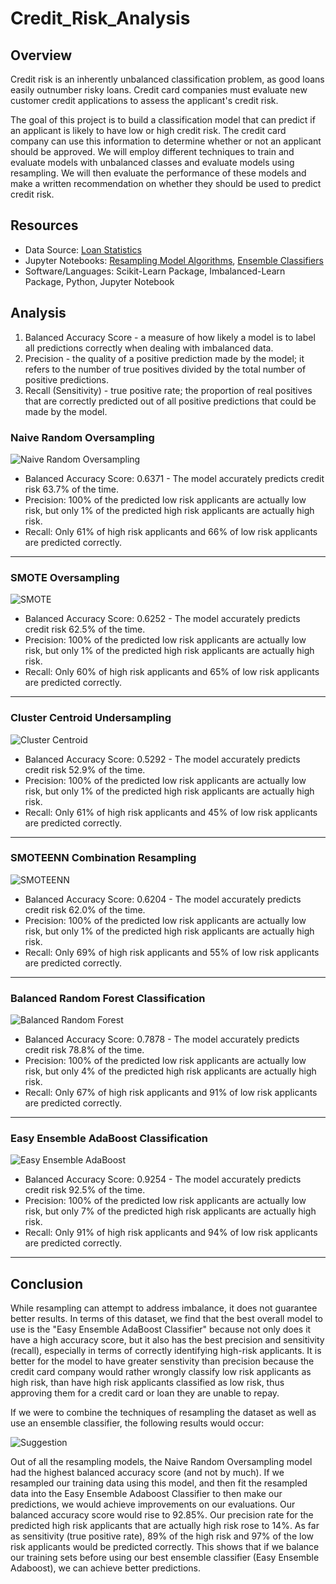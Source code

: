 # Credit_Risk_Analysis

## Overview

Credit risk is an inherently unbalanced classification problem, as good loans easily outnumber risky loans. Credit card companies must evaluate new customer credit applications to assess the applicant's credit risk.

The goal of this project is to build a classification model that can predict if an applicant is likely to have low or high credit risk. The credit card company can use this information to determine whether or not an applicant should be approved. We will employ different techniques to train and evaluate models with unbalanced classes and evaluate models using resampling. We will then evaluate the performance of these models and make a written recommendation on whether they should be used to predict credit risk.

## Resources

* Data Source: [Loan Statistics](https://github.com/doliver231/Credit_Risk_Analysis/blob/main/LoanStats_2019Q1.csv)
* Jupyter Notebooks: [Resampling Model Algorithms](https://github.com/doliver231/Credit_Risk_Analysis/blob/main/credit_risk_resampling.ipynb), [Ensemble Classifiers](https://github.com/doliver231/Credit_Risk_Analysis/blob/main/credit_risk_ensemble.ipynb)
* Software/Languages: Scikit-Learn Package, Imbalanced-Learn Package, Python, Jupyter Notebook

## Analysis

1. Balanced Accuracy Score - a measure of how likely a model is to label all predictions correctly when dealing with imbalanced data.
2. Precision - the quality of a positive prediction made by the model; it refers to the number of true positives divided by the total number of positive predictions.
3. Recall (Sensitivity) - true positive rate; the proportion of real positives that are correctly predicted out of all positive predictions that could be made by the model.

### Naive Random Oversampling

![Naive Random Oversampling](https://github.com/doliver231/Credit_Risk_Analysis/blob/main/Images/NaiveRandomOverSampling.png)

* Balanced Accuracy Score: 0.6371 - The model accurately predicts credit risk 63.7% of the time.
* Precision: 100% of the predicted low risk applicants are actually low risk, but only 1% of the predicted high risk applicants are actually high risk.
* Recall: Only 61% of high risk applicants and 66% of low risk applicants are predicted correctly.
-----------------------------------------------------------------

### SMOTE Oversampling

![SMOTE](https://github.com/doliver231/Credit_Risk_Analysis/blob/main/Images/SMOTEOverSampling.png)

* Balanced Accuracy Score: 0.6252 - The model accurately predicts credit risk 62.5% of the time.
* Precision: 100% of the predicted low risk applicants are actually low risk, but only 1% of the predicted high risk applicants are actually high risk.
* Recall: Only 60% of high risk applicants and 65% of low risk applicants are predicted correctly.
-----------------------------------------------------------------

### Cluster Centroid Undersampling

![Cluster Centroid](https://github.com/doliver231/Credit_Risk_Analysis/blob/main/Images/ClusterCentroidUnderSampling.png)

* Balanced Accuracy Score: 0.5292 - The model accurately predicts credit risk 52.9% of the time.
* Precision: 100% of the predicted low risk applicants are actually low risk, but only 1% of the predicted high risk applicants are actually high risk.
* Recall: Only 61% of high risk applicants and 45% of low risk applicants are predicted correctly.
-----------------------------------------------------------------

### SMOTEENN Combination Resampling

![SMOTEENN](https://github.com/doliver231/Credit_Risk_Analysis/blob/main/Images/SMOTEENNCombination.png)

* Balanced Accuracy Score: 0.6204 - The model accurately predicts credit risk 62.0% of the time.
* Precision: 100% of the predicted low risk applicants are actually low risk, but only 1% of the predicted high risk applicants are actually high risk.
* Recall: Only 69% of high risk applicants and 55% of low risk applicants are predicted correctly.
-----------------------------------------------------------------

### Balanced Random Forest Classification

![Balanced Random Forest](https://github.com/doliver231/Credit_Risk_Analysis/blob/main/Images/BalancedRandomForest.png)

* Balanced Accuracy Score: 0.7878 - The model accurately predicts credit risk 78.8% of the time.
* Precision: 100% of the predicted low risk applicants are actually low risk, but only 4% of the predicted high risk applicants are actually high risk.
* Recall: Only 67% of high risk applicants and 91% of low risk applicants are predicted correctly.
-----------------------------------------------------------------

### Easy Ensemble AdaBoost Classification

![Easy Ensemble AdaBoost](https://github.com/doliver231/Credit_Risk_Analysis/blob/main/Images/EasyEnsembleAdaBoost.png)

* Balanced Accuracy Score: 0.9254 - The model accurately predicts credit risk 92.5% of the time.
* Precision: 100% of the predicted low risk applicants are actually low risk, but only 7% of the predicted high risk applicants are actually high risk.
* Recall: Only 91% of high risk applicants and 94% of low risk applicants are predicted correctly.
-----------------------------------------------------------------

## Conclusion

While resampling can attempt to address imbalance, it does not guarantee better results. In terms of this dataset, we find that the best overall model to use is the "Easy Ensemble AdaBoost Classifier" because not only does it have a high accuracy score, but it also has the best precision and sensitivity (recall), especially in terms of correctly identifying high-risk applicants. It is better for the model to have greater senstivity than precision because the credit card company would rather wrongly classify low risk applicants as high risk, than have high risk applicants classified as low risk, thus approving them for a credit card or loan they are unable to repay.

If we were to combine the techniques of resampling the dataset as well as use an ensemble classifier, the following results would occur:

![Suggestion](https://github.com/doliver231/Credit_Risk_Analysis/blob/main/Images/Suggestion.png)

Out of all the resampling models, the Naive Random Oversampling model had the highest balanced accuracy score (and not by much). If we resampled our training data using this model, and then fit the resampled data into the Easy Ensemble Adaboost Classifier to then make our predictions, we would achieve improvements on our evaluations. Our balanced accuracy score would rise to 92.85%. Our precision rate for the predicted high risk applicants that are actually high risk rose to 14%. As far as sensitivity (true positive rate), 89% of the high risk and 97% of the low risk applicants would be predicted correctly. This shows that if we balance our training sets before using our best ensemble classifier (Easy Ensemble Adaboost), we can achieve better predictions.